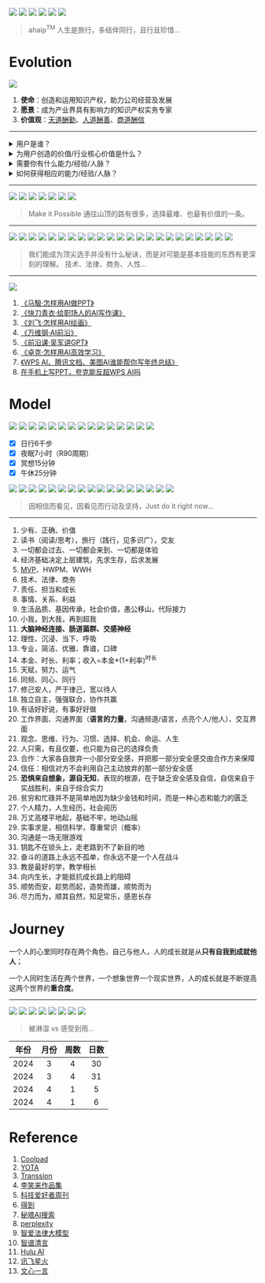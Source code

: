 ![](https://github.com/ipr9/ipr9/assets/163503847/6197ff17-3af3-4878-a5f7-9478bac7d30c)
![](https://github.com/ipr9/ipr9/assets/163503847/5cbdc8c4-e0cb-47a7-9c54-f7008ccdadf2)
![](https://github.com/ipr9/ipr9/assets/163503847/dda4e226-3877-49c1-9405-5650e23259ad)
![](https://github.com/ipr9/ipr9/assets/163503847/e28c487d-2830-47bd-8e38-e981f1751fee)
![](https://github.com/ipr9/ipr9/assets/163503847/79319eb5-cf6f-4d11-a289-ba9cc00c2c4d)
![](https://github.com/ipr9/ipr9/assets/163503847/4f5581ed-1277-4e75-94c8-919b4f22df14)
> ahaip<sup>TM</sup> 人生是旅行，多结伴同行，且行且珍惜...

# Evolution

![](https://github.com/ipr9/ipr9/assets/163503847/b5ef24d8-6bd9-43ab-bde3-7856cdfa5f31)
1. **使命**：创造和运用知识产权，助力公司经营及发展
2. **愿景**：成为产业界具有影响力的知识产权实务专家
3. **价值观**：<ins>天道酬勤</ins>、<ins>人道酬善</ins>、<ins>商道酬信</ins>

***

<details>
<summary>用户是谁？</summary>
  <table>
  <tr><td>内部：业务，领导/老板，团队...</td></tr>
  <tr><td>外部：官方/服务机构...</td></tr>
  </table>
</details>

<details>
<summary>为用户创造的价值/行业核心价值是什么？</summary>
  <table>
  <tr><td>风险防控</td></tr>
  <tr><td>商业竞争</td></tr>
  <tr><td>价值运营</td></tr>  
  </table>
</details>

<details>
<summary>需要你有什么能力/经验/人脉？</summary>
  <table>
  <tr><td>高级程序员（技术）</td></tr>
  <tr><td>专利代理师（法律）</td></tr>
  <tr><td>职业经理人（商务）</td></tr>  
  <tr><td>打造高价值专利资产（通信/音视频sep业务）</td></tr>
  <tr><td>欧美印PCT等涉外业务</td></tr>
  <tr><td>IP风险防控</td></tr>  
  <tr><td>许可诉讼案件</td></tr>  
  </table>
</details>

<details>
<summary>如何获得相应的能力/经验/人脉？</summary>
  <table>
  <tr><td>自己就是最好的解决方案，唯手熟尔</td></tr>
  <tr><td>选择维度：行业，公司，领导，机会</td></tr>
  <tr><td>体系/类比：如四位一体、三步六法...插头与插座、登山与布局...</td></tr>  
  <tr><td>价值交换：人生的价值在于奉献，金钱/成功只是价值的副产品，而不是目标</td></tr>
  <tr><td>静水流深，深度思考，积蓄能量，整合资源，聚焦于目标及快速达成...</td></tr>
  <tr><td>管理的本质：激发和释放每一个人的善意，通过成就他人来成就自己，从事到人，从实到虚，从近到远，从令到辅</td></tr>  
  <tr><td>信任，支持及授权（欣赏的激励），珍惜缘分，激发善意，导向行动，创造价值</td></tr>  
  <tr><td>日行6千步，夜眠8小时，冥想、R90、脑力，心力，精力（钟摆式），放松的本质：思维模式的切换，一张一弛达之道也</td></tr>  
  <tr><td>痛苦+反思+行动+坚持=成长，成长比成功更重要</td></tr>  
  <tr><td>有才的人–>有用的人–>能成事的人–>有价值的人</td></tr>  
  <tr><td>价值>成长>注意力>时间>金钱</td></tr>  
  </table>
</details>

***

![](https://github.com/ipr9/ipr9/assets/163503847/b537d0b8-e3b7-479f-b524-2b4835613875)
![](https://github.com/ipr9/ipr9/assets/163503847/8fbaae7e-a774-4598-a1f6-377b1e233736)
![](https://github.com/ipr9/ipr9/assets/163503847/bed4e3eb-213b-48c1-b1a6-7e04b060b273)
![](https://github.com/ipr9/ipr9/assets/163503847/6f844307-a264-4071-a1f6-f8144956a549)
![](https://github.com/ipr9/ipr9/assets/163503847/de08b8eb-357c-4cf8-8035-77b1b08d7c6f)
![](https://github.com/ipr9/ipr9/assets/163503847/ff8da39c-6c5f-4b7a-84fe-29a33c5c6f74)
![](https://github.com/ipr9/ipr9/assets/163503847/66137469-0334-46f3-949f-5f91c5062421)
> Make it Possible 通往山顶的路有很多，选择最难、也最有价值的一条。

***

![](https://github.com/ipr9/ipr9/assets/163503847/70595958-2be2-4b4c-b63a-bd6614acae9a)
![](https://github.com/ipr9/ipr9/assets/163503847/6b553e63-8570-4602-bc53-fc1b08ba27b0)
![](https://github.com/ipr9/ipr9/assets/163503847/3df49550-0e8c-457e-8091-b9e0ca0277c7)
![](https://github.com/ipr9/ipr9/assets/163503847/13d05b75-351f-4a3d-9371-e5737abe51c8)
![](https://github.com/ipr9/ipr9/assets/163503847/11795800-4911-486c-be6f-be42a1b69340)
![](https://github.com/ipr9/ipr9/assets/163503847/38128674-0b1a-429c-856a-7a8fc308c7e3)
![](https://github.com/ipr9/ipr9/assets/163503847/8c7b38b8-be68-4d8a-ab63-db64b7f6eb5f)
![](https://github.com/ipr9/ipr9/assets/163503847/cf5def26-bd94-444f-ab1a-20aba7fe6e30)
![](https://github.com/ipr9/ipr9/assets/163503847/2a92d8fb-ae7f-45c5-8441-9c25d3396966)
![](https://github.com/ipr9/ipr9/assets/163503847/e8e37fd3-aef9-45ff-b617-f65cd4d0a0a7)
![](https://github.com/ipr9/ipr9/assets/163503847/415ad4fe-ebf5-4206-a56e-bc0e643b89e9)
![](https://github.com/ipr9/ipr9/assets/163503847/31cda500-7125-4330-830a-2f1c04ddd218)
![](https://github.com/ipr9/ipr9/assets/163503847/bcac40b3-9174-4ee4-83ae-9af3460abf57)
![](https://github.com/ipr9/ipr9/assets/163503847/c0ab2dea-1c8e-471b-b51b-04cf434c42e4)
![](https://github.com/ipr9/ipr9/assets/163503847/0c2ed3c6-6004-40b7-bc65-a6d511161c6b)
![](https://github.com/ipr9/ipr9/assets/163503847/d1d297e6-f220-410d-ae8b-44eb9f9e248a)
![](https://github.com/ipr9/ipr9/assets/163503847/7de4677e-172a-4334-94eb-d9bbeabd5b5e)
![](https://github.com/ipr9/ipr9/assets/163503847/1a54ddd6-c60c-4f29-88db-df7885ce0601)
![](https://github.com/ipr9/ipr9/assets/163503847/9c54bfdb-0134-431c-a1c1-10e3bf42a42a)
![](https://github.com/ipr9/ipr9/assets/163503847/4b45796f-3040-473e-a662-6a59a2837d44)
![](https://github.com/ipr9/ipr9/assets/163503847/049687c8-624a-4947-8083-75daead0537e)
![](https://github.com/ipr9/ipr9/assets/163503847/e35a3911-4cd7-4658-b7b3-bca59c4f6567)
![](https://github.com/ipr9/ipr9/assets/163503847/3a613d80-81c3-4c74-9036-e023702c9eb4)
> 我们能成为顶尖选手并没有什么秘诀，而是对可能是基本技能的东西有更深刻的理解。 技术、法律、商务、人性...

***

![](https://github.com/ipr9/ipr9/assets/163503847/c64f770d-5091-4096-9106-402e654936a7)

1. [《马馺·怎样用AI做PPT》](https://www.dedao.cn/course/article?id=dA5eO3NDrGk8KP0Y5zK2oxp9MRBzQP)
2. [《快刀青衣·给职场人的AI写作课》](https://www.dedao.cn/course/detail?id=RnDwgL1k6EWX6kDsj7KpBjNq3Y2QAd)
3. [《刘飞·怎样用AI绘画》](https://www.dedao.cn/course/detail?id=YxzjL7eA1amV5nOsNYJ94yBP5rNQOw)
4. [《万维钢·AI前沿》](https://www.dedao.cn/course/detail?id=7A5gvRBmGlWVGdqsLAJZLpj9Mnow63)
5. [《前沿课·吴军讲GPT》](https://www.dedao.cn/course/detail?id=ElLD8OrepAxVvGMsqgJ2oybGdmBnvM)
6. [《卓克·怎样用AI高效学习》](https://www.dedao.cn/course/detail?id=zdev25Ro61ZXRQks6oJNQ4G809xMAw)
7. [《WPS AI、腾讯文档、美图AI谁能帮你写年终总结》](https://www.dedao.cn/ebook/reader?id=A1De6QkaNRMlK5yxrdmnEBXY97ZL23n2ylD3o6zvGDekj1QgA84VbpqJOPLgxEJl)
8. [在手机上写PPT，夸克能反超WPS AI吗](https://www.dedao.cn/ebook/reader?id=pAVMknaY9VDA6M7OjdpEvLnKm85rPw9eBO1wZxykgeQJaRb4oBqNzGlX12boL1Nl)

# Model

![](https://github.com/ipr9/ipr9/assets/163503847/d348f031-5688-4554-bd72-9b01b16326cb)
![](https://github.com/ipr9/ipr9/assets/163503847/067b6b03-f7be-49f2-8db8-569b40b06ed2)
![](https://github.com/ipr9/ipr9/assets/163503847/2610626f-10f3-423a-8254-557eb48e9295)
![](https://github.com/ipr9/ipr9/assets/163503847/3cd235c8-efd7-42c5-9e0d-a3763be19426)
![](https://github.com/ipr9/ipr9/assets/163503847/4a3fa07a-3b4b-4ddb-9eb5-d7318ae73aa4)
![](https://github.com/ipr9/ipr9/assets/163503847/43e5e89b-dc98-4e9d-8fc0-5ebe28f9bf5b)
![](https://github.com/ipr9/ipr9/assets/163503847/c2a62673-f2bd-41d2-9dca-ff0c0be9234f)
![](https://github.com/ipr9/ipr9/assets/163503847/722a9a9a-aa1f-4c92-ba8c-957f5206a80f)
![](https://github.com/ipr9/ipr9/assets/163503847/a8598fe7-b9ad-47ed-921a-d542d6c284a8)
![](https://github.com/ipr9/ipr9/assets/163503847/0c5e1c82-7a8c-467c-9358-67128718a92f)
![](https://github.com/ipr9/ipr9/assets/163503847/3e3df749-fc36-4c9d-947a-fdc376758252)
![](https://github.com/ipr9/ipr9/assets/163503847/3ca41a82-a33c-4834-aa54-8ec3263b7d85)
![](https://github.com/ipr9/ipr9/assets/163503847/67c435e3-f5ee-4a7a-a3e1-40efde98577a)
![](https://github.com/ipr9/ipr9/assets/163503847/5e24232d-d448-47e6-a9ff-93709c8b32e4)
![](https://github.com/ipr9/ipr9/assets/163503847/d2b163bf-2b03-4d72-9e22-20e0504d108f)

- [x] 日行6千步
- [x] 夜眠7小时（R90周期）
- [x] 冥想15分钟
- [x] 午休25分钟

![](https://github.com/ipr9/ipr9/assets/163503847/1975c1c1-a35a-44cd-87a8-2a0743241733)
![](https://github.com/ipr9/ipr9/assets/163503847/f2503828-c64d-4857-a2bf-95c8ef225372)
![](https://github.com/ipr9/ipr9/assets/163503847/74b84f1c-9a40-4314-95d8-60f5a7db080d)
![](https://github.com/ipr9/ipr9/assets/163503847/50642529-f8fd-4dcb-bb2b-d3f14841c311)
![](https://github.com/ipr9/ipr9/assets/163503847/c5a8b9e5-54e4-4bd2-a655-9c07fb803288)
![](https://github.com/ipr9/ipr9/assets/163503847/14e99dcf-4b66-4410-b9c6-4f6f12b36a67)
![](https://github.com/ipr9/ipr9/assets/163503847/9bd171d3-f479-4afc-827a-7bbafd927068)
![](https://github.com/ipr9/ipr9/assets/163503847/51bea980-190f-43bf-b3b5-27f16439ede6)
![](https://github.com/ipr9/ipr9/assets/163503847/5382a59e-7b83-41e4-9129-7ae2e2120c0e)
![](https://github.com/ipr9/ipr9/assets/163503847/ee854d83-226b-4ad2-8ec9-1c4f0601b92b)
![](https://github.com/ipr9/ipr9/assets/163503847/4fe024c6-e519-4e86-bbba-114e2efe7dc5)
![](https://github.com/ipr9/ipr9/assets/163503847/28e20d8e-731e-40c6-af1f-1d49c98229d0)
![](https://github.com/ipr9/ipr9/assets/163503847/8cb83dc1-16dd-4105-be23-ae1b6b7a800f)
![](https://github.com/ipr9/ipr9/assets/163503847/8f759c07-3190-4a0b-9348-126d0aa0428b)
![](https://github.com/ipr9/ipr9/assets/163503847/0378f5fb-cc76-4218-bdf5-011efe71d179)
![](https://github.com/ipr9/ipr9/assets/163503847/1a267a07-4776-4d03-9b98-284fd220d1e1)
![](https://github.com/ipr9/ipr9/assets/163503847/29b55285-ec69-4120-8eb0-1ae474c85ec3)
> 因相信而看见，因看见而行动及坚持，Just do it right now...

***

1. 少有、正确、价值
2. 读书（阅读/思考），旅行（践行，见多识广），交友
3. 一切都会过去、一切都会来到、一切都是体验
4. 经济基础决定上层建筑，先求生存，后求发展
5. [MVP](https://ahamvp.com/)、HWPM、WWH
6. 技术、法律、商务
7. 责任、担当和成长
8. 事情、关系、利益
9. 生活品质、基因传承，社会价值，愚公移山，代际接力
10. 小我，到大我，再到超我
11. **大脑神经连接、肠道菌群、交感神经**
12. 理性、沉浸、当下、呼吸
13. 专业，简洁、优雅、靠谱，口碑
14. 本金、时长、利率；收入=本金*(1+利率)<sup>时长</sup>
15. 天赋，努力、运气
16. 同频、同心、同行
17. 修己安人，严于律己，宽以待人
18. 独立自主，强强联合，协作共赢
19. 有话好好说，有事好好做
20. 工作界面、沟通界面（**语言的力量**，沟通频道/语言，点亮个人/他人）、交互界面
21. 观念、思维、行为、习惯、选择、机会、命运、人生
22. 人只需，有且仅要，也只能为自己的选择负责
23. 合作：大家各自放弃一小部分安全感，并把那一部分安全感交由合作方来保障
24. 信任：相信对方不会利用自己主动放弃的那一部分安全感
25. **恐惧来自想象，源自无知**，表现的根源，在于缺乏安全感及自信，自信来自于实战胜利，来自于综合实力
26. 贫穷和忙碌并不是简单地因为缺少金钱和时间，而是一种心态和能力的匮乏
27. 个人精力，人生经历，社会阅历
28. 万丈高楼平地起，基础不牢，地动山摇
29. 实事求是，相信科学，尊重常识（概率） 
30. 沟通是一场无限游戏
31. 钥匙不在锁头上，走老路到不了新目的地
32. 奋斗的道路上永远不孤单，你永远不是一个人在战斗
33. 教是最好的学，教学相长
34. 向内生长，才能抵抗成长路上的阻碍
35. 顺势而安，趁势而起，造势而雄，顺势而为
36. 尽力而为，顺其自然，知足常乐，感恩长存

# Journey

一个人的心里同时存在两个角色，自己与他人，人的成长就是从**只有自我到成就他人**；

一个人同时生活在两个世界，一个想象世界一个现实世界，人的成长就是不断提高这两个世界的**重合度**。

***

![](https://github.com/ipr9/ipr9/assets/163503847/aca770fe-ef29-4095-b471-61e8ad367817)
![](https://github.com/ipr9/ipr9/assets/163503847/92643d26-d2ed-4f33-9ac8-8ddc25164cfd)
![](https://github.com/ipr9/ipr9/assets/163503847/e8ed2438-af46-44f3-9505-a2e6452fe77e)
![](https://github.com/ipr9/ipr9/assets/163503847/05f8a66c-d58b-47a8-a87b-aef2d92c02e0)
![](https://github.com/ipr9/ipr9/assets/163503847/43376ecf-1f3c-480c-b4e4-c0624b3f4202)
![](https://github.com/ipr9/ipr9/assets/163503847/813b7efc-dc2c-48d6-b3b9-3cf443b969f1)
![](https://github.com/ipr9/ipr9/assets/163503847/9ccacc09-b042-4367-9653-6f23c23e7fa1)
![](https://github.com/ipr9/ipr9/assets/163503847/831a9923-41de-4882-b46c-fda6197794fa)
> 被淋湿 vs 感受到雨...

| 年份  | 月份 | 周数 | 日数 |
| ----- |  :------:  |  :------:  | :------:   |
| 2024     | 3       | 4        | 30         |
| 2024     | 3       | 4         | 31         |
| 2024     | 4       | 1         | 5         |
| 2024     | 4       | 1         | 6         |

# Reference

1. [Coolpad](https://coolpad.com/#/)
2. [YOTA](https://news.mydrivers.com/1/549/549071.htm)
3. [Transsion](https://transsion.com/)
4. [李笑来作品集](http://lixiaolai.com/#/)
5. [科技爱好者周刊](https://github.com/ruanyf/weekly)
6. [得到](https://www.dedao.cn/)
7. [秘塔AI搜索](https://metaso.cn/)
8. [perplexity](https://www.perplexity.ai/)
9. [智爱法律大模型](https://www.zhiexa.com/index)
10. [智谱清言](https://chatglm.cn/main/alltoolsdetail)
11. [Hulu AI](https://h5.cxyhub.com/home)
12. [讯飞星火](https://xinghuo.xfyun.cn/)
13. [文心一言](https://yiyan.baidu.com/)
